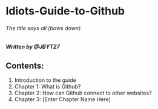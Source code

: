 # Idiots-Guide-to-Github
###### The title says all *(bows down)*
##### Written by @JBYT27

## Contents:
1. Introduction to the guide
2. Chapter 1: What is Github?
3. Chapter 2: How can Github connect to other websites?
4. Chapter 3: [Enter Chapter Name Here]
